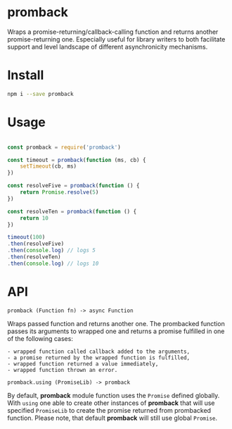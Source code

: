 promback
========

Wraps a promise-returning/callback-calling function and returns another promise-returning one. Especially useful for library writers to both facilitate support and level landscape of different asynchronicity mechanisms.

Install
=======

```sh
npm i --save promback
```

Usage
=====

```javascript

const promback = require('promback')

const timeout = promback(function (ms, cb) {
    setTimeout(cb, ms)
})

const resolveFive = promback(function () {
    return Promise.resolve(5)
})

const resolveTen = promback(function () {
    return 10
})

timeout(100)
.then(resolveFive)
.then(console.log) // logs 5
.then(resolveTen)
.then(console.log) // logs 10
```

API
===

`promback (Function fn) -> async Function`

Wraps passed function and returns another one. The prombacked function passes its arguments to wrapped one and returns a promise fulfilled in one of the following cases:

    - wrapped function called callback added to the arguments,
    - a promise returned by the wrapped function is fulfilled,
    - wrapped function returned a value immediately,
    - wrapped function thrown an error.

`promback.using (PromiseLib) -> promback`

By default, **promback** module function uses the `Promise` defined globally. With `using` one able to create other instances of **promback** that will use specified `PromiseLib` to create the promise returned from prombacked function. Please note, that default **promback** will still use global `Promise`.
